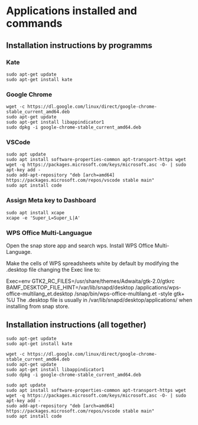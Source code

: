 # Applications installed and commands 
## Installation instructions by programms
### Kate

```
sudo apt-get update
sudo apt-get install kate
```
### Google Chrome
```
wget -c https://dl.google.com/linux/direct/google-chrome-stable_current_amd64.deb
sudo apt-get update
sudo apt-get install libappindicator1
sudo dpkg -i google-chrome-stable_current_amd64.deb
```
### VSCode
```
sudo apt update
sudo apt install software-properties-common apt-transport-https wget
wget -q https://packages.microsoft.com/keys/microsoft.asc -O- | sudo apt-key add -
sudo add-apt-repository "deb [arch=amd64] https://packages.microsoft.com/repos/vscode stable main"
sudo apt install code
```
### Assign Meta key to Dashboard
```
sudo apt install xcape
xcape -e 'Super_L=Super_L|A'
```

### WPS Office Multi-Languague
Open the snap store app and search wps. Install WPS Office Multi-Language.

Make the cells of WPS spreadsheets white by default by modifying the .desktop file changing the Exec line to:

Exec=env GTK2_RC_FILES=/usr/share/themes/Adwaita/gtk-2.0/gtkrc BAMF_DESKTOP_FILE_HINT=/var/lib/snapd/desktop
/applications/wps-office-multilang_et.desktop /snap/bin/wps-office-multilang.et -style gtk+ %U
The .desktop file is usually in /var/lib/snapd/desktop/applications/ when installing from snap store.

## Installation instructions (all together)

```
sudo apt-get update
sudo apt-get install kate

wget -c https://dl.google.com/linux/direct/google-chrome-stable_current_amd64.deb
sudo apt-get update
sudo apt-get install libappindicator1
sudo dpkg -i google-chrome-stable_current_amd64.deb

sudo apt update
sudo apt install software-properties-common apt-transport-https wget
wget -q https://packages.microsoft.com/keys/microsoft.asc -O- | sudo apt-key add -
sudo add-apt-repository "deb [arch=amd64] https://packages.microsoft.com/repos/vscode stable main"
sudo apt install code
```
